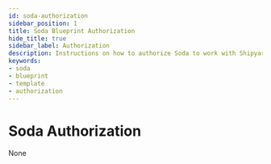 ```yaml
---
id: soda-authorization
sidebar_position: 1
title: Soda Blueprint Authorization
hide_title: true
sidebar_label: Authorization
description: Instructions on how to authorize Soda to work with Shipyard's low-code Soda templates.
keywords:
- soda
- blueprint
- template
- authorization
---
```


# Soda Authorization
None
